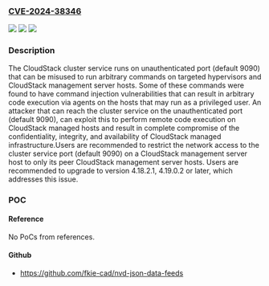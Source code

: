 ### [CVE-2024-38346](https://cve.mitre.org/cgi-bin/cvename.cgi?name=CVE-2024-38346)
![](https://img.shields.io/static/v1?label=Product&message=Apache%20CloudStack&color=blue)
![](https://img.shields.io/static/v1?label=Version&message=4.0.0%3C%3D%204.18.2.0%20&color=brighgreen)
![](https://img.shields.io/static/v1?label=Vulnerability&message=CWE-94%20Improper%20Control%20of%20Generation%20of%20Code%20('Code%20Injection')&color=brighgreen)

### Description

The CloudStack cluster service runs on unauthenticated port (default 9090) that can be misused to run arbitrary commands on targeted hypervisors and CloudStack management server hosts. Some of these commands were found to have command injection vulnerabilities that can result in arbitrary code execution via agents on the hosts that may run as a privileged user. An attacker that can reach the cluster service on the unauthenticated port (default 9090), can exploit this to perform remote code execution on CloudStack managed hosts and result in complete compromise of the confidentiality, integrity, and availability of CloudStack managed infrastructure.Users are recommended to restrict the network access to the cluster service port (default 9090) on a CloudStack management server host to only its peer CloudStack management server hosts. Users are recommended to upgrade to version 4.18.2.1, 4.19.0.2 or later, which addresses this issue.

### POC

#### Reference
No PoCs from references.

#### Github
- https://github.com/fkie-cad/nvd-json-data-feeds

